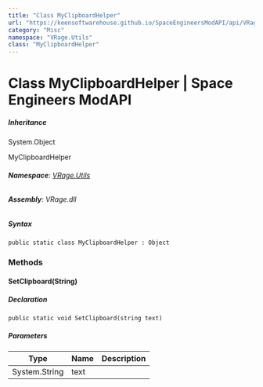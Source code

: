 ```yaml
---
title: "Class MyClipboardHelper"
url: "https://keensoftwarehouse.github.io/SpaceEngineersModAPI/api/VRage.Utils.MyClipboardHelper.html"
category: "Misc"
namespace: "VRage.Utils"
class: "MyClipboardHelper"
---
```


# Class MyClipboardHelper | Space Engineers ModAPI

##### Inheritance

System.Object

MyClipboardHelper

###### **Namespace**: [VRage.Utils](https://keensoftwarehouse.github.io/SpaceEngineersModAPI/api/VRage.Utils.html)

###### **Assembly**: VRage.dll

##### Syntax

```
public static class MyClipboardHelper : Object
```

### Methods

#### SetClipboard(String)

##### Declaration

```
public static void SetClipboard(string text)
```

##### Parameters

| Type | Name | Description |
| --- | --- | --- |
| System.String | text |     |